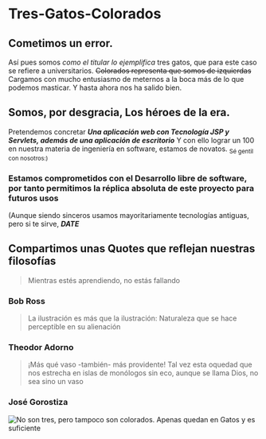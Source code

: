 # Tres-Gatos-Colorados
## Cometimos un error.
Así pues somos *como el titular lo ejemplifica* tres gatos, que para este caso se refiere a universitarios. ~~Colorados representa que somos de izquierdas~~
Cargamos con mucho entusiasmo de meternos a la boca más de lo que podemos masticar. Y hasta ahora nos ha salido bien.

## Somos, por desgracia, Los héroes de la era.
Pretendemos concretar ***Una aplicación web con Tecnología JSP y Servlets, además de una aplicación de escritorio***
Y con ello lograr un 100 en nuestra materia de ingeniería en software, estamos de novatos. <sub>Sé gentil con nosotros:)</sub>
### Estamos comprometidos con el Desarrollo libre de software, por tanto permitimos la réplica absoluta de este proyecto para futuros usos 
(Aunque siendo sinceros usamos mayoritariamente tecnologías antiguas, pero si te sirve, ***DATE***
## Compartimos unas Quotes que reflejan nuestras filosofías
>Mientras estés aprendiendo, no estás fallando

### Bob Ross
>La ilustración es más que la ilustración: Naturaleza que se hace perceptible en su alienación


### Theodor Adorno
>¡Más qué vaso -también- más providente!
>Tal vez esta oquedad que nos estrecha
>en islas de monólogos sin eco,
>aunque se llama Dios,
>no sea sino un vaso
### José Gorostiza


![No son tres, pero tampoco son colorados. Apenas quedan en Gatos y es suficiente](https://images.app.goo.gl/h2Rs4xkgynegFvTm9)

